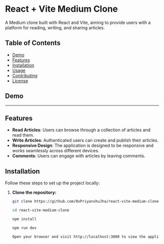 # React + Vite Medium Clone

A Medium clone built with React and Vite, aiming to provide users with a platform for reading, writing, and sharing articles.

## Table of Contents

- [Demo](#demo)
- [Features](#features)
- [Installation](#installation)
- [Usage](#usage)
- [Contributing](#contributing)
- [License](#license)

## Demo

--------------

## Features

- **Read Articles**: Users can browse through a collection of articles and read them.
- **Write Articles**: Authenticated users can create and publish their articles.
- **Responsive Design**: The application is designed to be responsive and works seamlessly across different devices.
- **Comments**: Users can engage with articles by leaving comments.

## Installation

Follow these steps to set up the project locally:

1. **Clone the repository:**

   ```bash
   git clone https://github.com/0xPriyanshuJha/react-vite-medium-clone.git

   cd react-vite-medium-clone

   npm install

   npm run dev

   Open your browser and visit http://localhost:3000 to view the application.


   

